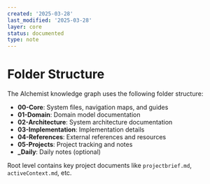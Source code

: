 ```yaml
---
created: '2025-03-28'
last_modified: '2025-03-28'
layer: core
status: documented
type: note
---
```


# Folder Structure

The AIchemist knowledge graph uses the following folder structure:

- **00-Core**: System files, navigation maps, and guides
- **01-Domain**: Domain model documentation
- **02-Architecture**: System architecture documentation
- **03-Implementation**: Implementation details
- **04-References**: External references and resources
- **05-Projects**: Project tracking and notes
- **_Daily**: Daily notes (optional)

Root level contains key project documents like `projectbrief.md`, `activeContext.md`, etc.
